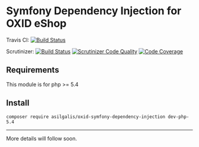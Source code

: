 # Symfony Dependency Injection for OXID eShop

Travis CI: [![Build Status](https://travis-ci.org/asilgalis/oxid-symfony-dependency-injection.svg?branch=php-5.4)](https://travis-ci.org/asilgalis/oxid-symfony-dependency-injection)

Scrutinizer: [![Build Status](https://scrutinizer-ci.com/g/asilgalis/oxid-symfony-dependency-injection/badges/build.png?b=php-5.4)](https://scrutinizer-ci.com/g/asilgalis/oxid-symfony-dependency-injection/build-status/php-5.4) [![Scrutinizer Code Quality](https://scrutinizer-ci.com/g/asilgalis/oxid-symfony-dependency-injection/badges/quality-score.png?b=php-5.4)](https://scrutinizer-ci.com/g/asilgalis/oxid-symfony-dependency-injection/?branch=php-5.4) [![Code Coverage](https://scrutinizer-ci.com/g/asilgalis/oxid-symfony-dependency-injection/badges/coverage.png?b=php-5.4)](https://scrutinizer-ci.com/g/asilgalis/oxid-symfony-dependency-injection/?branch=php-5.4)

## Requirements

This module is for php >= 5.4

## Install

`composer require asilgalis/oxid-symfony-dependency-injection dev-php-5.4`

----

More details will follow soon.
